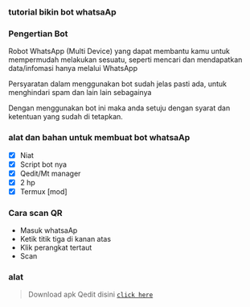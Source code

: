 ### tutorial bikin bot whatsaAp

### Pengertian Bot
Robot WhatsApp (Multi Device) yang dapat membantu kamu untuk mempermudah melakukan sesuatu, seperti mencari dan mendapatkan data/infomasi hanya melalui WhatsApp

Persyaratan dalam menggunakan bot sudah jelas pasti ada, untuk menghindari spam dan lain lain sebagainya

Dengan menggunakan bot ini maka anda setuju dengan syarat dan ketentuan yang sudah di tetapkan.

### alat dan bahan untuk membuat bot whatsaAp
-   [x] Niat
-   [x] Script bot nya
-   [x] Qedit/Mt manager
-   [x] 2 hp
-   [x] Termux [mod]

### Cara scan QR
- Masuk whatsaAp
- Ketik titik tiga di kanan atas
- Klik perangkat tertaut
- Scan

### alat
> Download apk Qedit disini [`click here`](https://play.google.com/store/apps/details?id=com.rhmsoft.edit)
